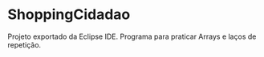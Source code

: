 # ShoppingCidadao
 Projeto exportado da Eclipse IDE.
 Programa para praticar Arrays e laços de repetição.
